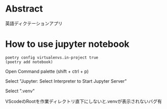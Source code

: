 # Abstract
英語ディクテーションアプリ


# How to use jupyter notebook

```
poetry config virtualenvs.in-project true
(poetry add notebook)
```

Open Command palette (shift + ctrl + p)

Select "Jupyter: Select Interpreter to Start Jupyter Server"

Select ".venv"

VScodeのRootを作業ディレクトリ直下にしないと.venvが表示されないバグ有